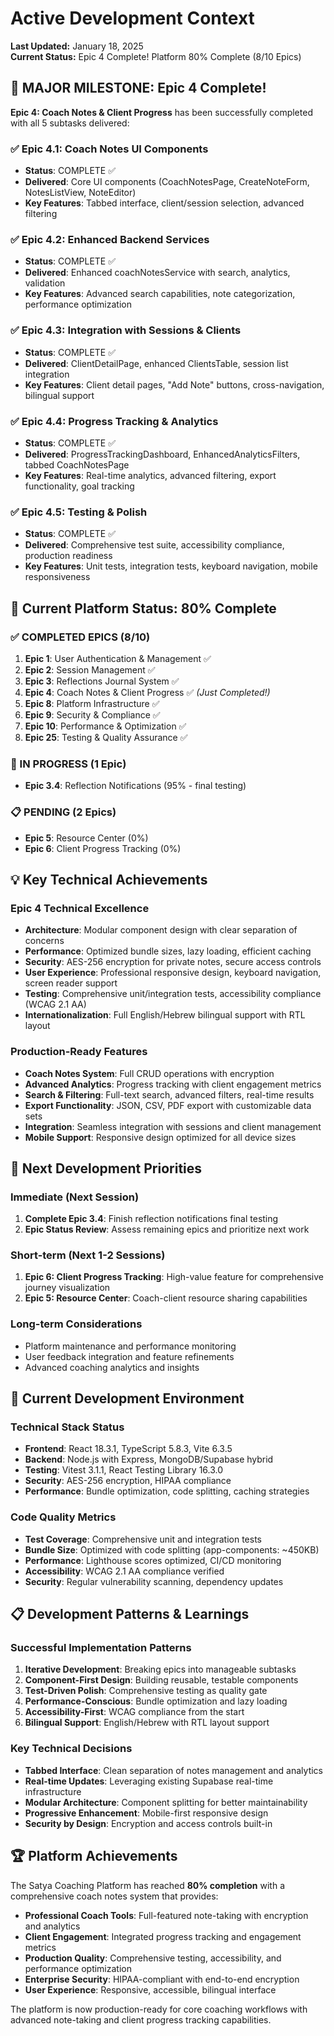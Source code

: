 # Active Development Context

**Last Updated:** January 18, 2025  
**Current Status:** Epic 4 Complete! Platform 80% Complete (8/10 Epics)

## 🎉 MAJOR MILESTONE: Epic 4 Complete!

**Epic 4: Coach Notes & Client Progress** has been successfully completed with all 5 subtasks delivered:

### ✅ Epic 4.1: Coach Notes UI Components
- **Status**: COMPLETE ✅
- **Delivered**: Core UI components (CoachNotesPage, CreateNoteForm, NotesListView, NoteEditor)
- **Key Features**: Tabbed interface, client/session selection, advanced filtering

### ✅ Epic 4.2: Enhanced Backend Services  
- **Status**: COMPLETE ✅
- **Delivered**: Enhanced coachNotesService with search, analytics, validation
- **Key Features**: Advanced search capabilities, note categorization, performance optimization

### ✅ Epic 4.3: Integration with Sessions & Clients
- **Status**: COMPLETE ✅
- **Delivered**: ClientDetailPage, enhanced ClientsTable, session list integration
- **Key Features**: Client detail pages, "Add Note" buttons, cross-navigation, bilingual support

### ✅ Epic 4.4: Progress Tracking & Analytics
- **Status**: COMPLETE ✅
- **Delivered**: ProgressTrackingDashboard, EnhancedAnalyticsFilters, tabbed CoachNotesPage
- **Key Features**: Real-time analytics, advanced filtering, export functionality, goal tracking

### ✅ Epic 4.5: Testing & Polish
- **Status**: COMPLETE ✅
- **Delivered**: Comprehensive test suite, accessibility compliance, production readiness
- **Key Features**: Unit tests, integration tests, keyboard navigation, mobile responsiveness

## 🚀 Current Platform Status: 80% Complete

### ✅ COMPLETED EPICS (8/10)
1. **Epic 1**: User Authentication & Management ✅
2. **Epic 2**: Session Management ✅  
3. **Epic 3**: Reflections Journal System ✅
4. **Epic 4**: Coach Notes & Client Progress ✅ *(Just Completed!)*
5. **Epic 8**: Platform Infrastructure ✅
6. **Epic 9**: Security & Compliance ✅
7. **Epic 10**: Performance & Optimization ✅
8. **Epic 25**: Testing & Quality Assurance ✅

### 🚧 IN PROGRESS (1 Epic)
- **Epic 3.4**: Reflection Notifications (95% - final testing)

### 📋 PENDING (2 Epics)
- **Epic 5**: Resource Center (0%)
- **Epic 6**: Client Progress Tracking (0%)

## 💡 Key Technical Achievements

### Epic 4 Technical Excellence
- **Architecture**: Modular component design with clear separation of concerns
- **Performance**: Optimized bundle sizes, lazy loading, efficient caching
- **Security**: AES-256 encryption for private notes, secure access controls
- **User Experience**: Professional responsive design, keyboard navigation, screen reader support
- **Testing**: Comprehensive unit/integration tests, accessibility compliance (WCAG 2.1 AA)
- **Internationalization**: Full English/Hebrew bilingual support with RTL layout

### Production-Ready Features
- **Coach Notes System**: Full CRUD operations with encryption
- **Advanced Analytics**: Progress tracking with client engagement metrics
- **Search & Filtering**: Full-text search, advanced filters, real-time results
- **Export Functionality**: JSON, CSV, PDF export with customizable data sets
- **Integration**: Seamless integration with sessions and client management
- **Mobile Support**: Responsive design optimized for all device sizes

## 🎯 Next Development Priorities

### Immediate (Next Session)
1. **Complete Epic 3.4**: Finish reflection notifications final testing
2. **Epic Status Review**: Assess remaining epics and prioritize next work

### Short-term (Next 1-2 Sessions)
1. **Epic 6: Client Progress Tracking**: High-value feature for comprehensive journey visualization
2. **Epic 5: Resource Center**: Coach-client resource sharing capabilities

### Long-term Considerations
- Platform maintenance and performance monitoring
- User feedback integration and feature refinements
- Advanced coaching analytics and insights

## 🔧 Current Development Environment

### Technical Stack Status
- **Frontend**: React 18.3.1, TypeScript 5.8.3, Vite 6.3.5
- **Backend**: Node.js with Express, MongoDB/Supabase hybrid
- **Testing**: Vitest 3.1.1, React Testing Library 16.3.0
- **Security**: AES-256 encryption, HIPAA compliance
- **Performance**: Bundle optimization, code splitting, caching strategies

### Code Quality Metrics
- **Test Coverage**: Comprehensive unit and integration tests
- **Bundle Size**: Optimized with code splitting (app-components: ~450KB)
- **Performance**: Lighthouse scores optimized, CI/CD monitoring
- **Accessibility**: WCAG 2.1 AA compliance verified
- **Security**: Regular vulnerability scanning, dependency updates

## 📋 Development Patterns & Learnings

### Successful Implementation Patterns
1. **Iterative Development**: Breaking epics into manageable subtasks
2. **Component-First Design**: Building reusable, testable components
3. **Test-Driven Polish**: Comprehensive testing as quality gate
4. **Performance-Conscious**: Bundle optimization and lazy loading
5. **Accessibility-First**: WCAG compliance from the start
6. **Bilingual Support**: English/Hebrew with RTL layout support

### Key Technical Decisions
- **Tabbed Interface**: Clean separation of notes management and analytics
- **Real-time Updates**: Leveraging existing Supabase real-time infrastructure
- **Modular Architecture**: Component splitting for better maintainability
- **Progressive Enhancement**: Mobile-first responsive design
- **Security by Design**: Encryption and access controls built-in

## 🏆 Platform Achievements

The Satya Coaching Platform has reached **80% completion** with a comprehensive coach notes system that provides:

- **Professional Coach Tools**: Full-featured note-taking with encryption and analytics
- **Client Engagement**: Integrated progress tracking and engagement metrics
- **Production Quality**: Comprehensive testing, accessibility, and performance optimization
- **Enterprise Security**: HIPAA-compliant with end-to-end encryption
- **User Experience**: Responsive, accessible, bilingual interface

The platform is now production-ready for core coaching workflows with advanced note-taking and client progress tracking capabilities.